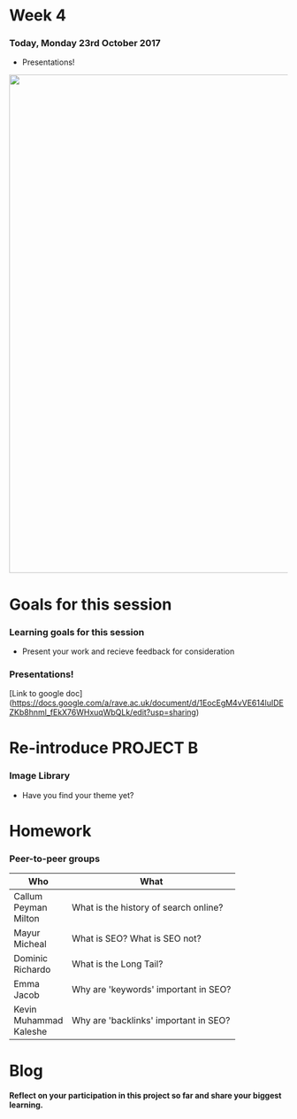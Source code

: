 # Week 4

### Today, Monday 23rd October 2017

* Presentations!

<img src="https://media.giphy.com/media/1s12sL9GoOCoE/giphy.gif" width="900">

# Goals for this session

### Learning goals for this session

* Present your work and recieve feedback for consideration

### Presentations!

[Link to google doc] (https://docs.google.com/a/rave.ac.uk/document/d/1EocEgM4vVE614luIDEZKb8hnml_fEkX76WHxuqWbQLk/edit?usp=sharing)

# Re-introduce PROJECT B

### Image Library

* Have you find your theme yet?


# Homework

### Peer-to-peer groups

Who | What
--- | -----------
Callum<br>Peyman<br>Milton | What is the history of search online?
Mayur<br>Micheal | What is SEO? What is SEO not?
Dominic<br>Richardo | What is the Long Tail?
Emma<br>Jacob | Why are 'keywords' important in SEO?
Kevin<br>Muhammad<br>Kaleshe | Why are 'backlinks' important in SEO?


# Blog

**Reflect on your participation in this project so far and share your biggest learning.**
